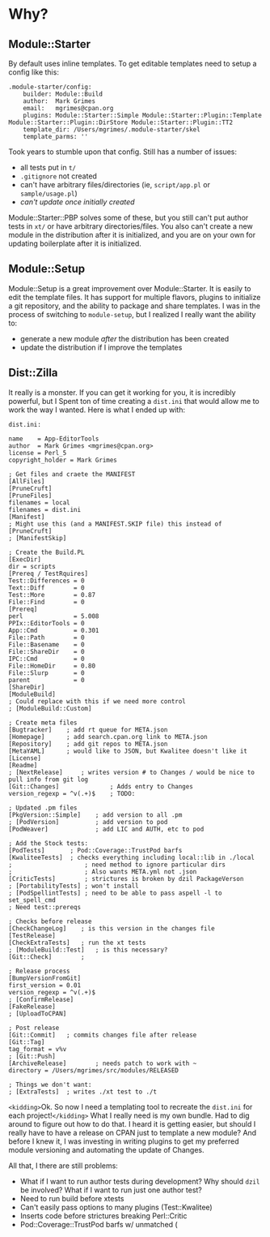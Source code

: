 # Why?

## Module::Starter 

By default uses inline templates. To get editable templates need to setup
a config like this:

	.module-starter/config:
		builder: Module::Build
		author:  Mark Grimes
		email:   mgrimes@cpan.org
		plugins: Module::Starter::Simple Module::Starter::Plugin::Template Module::Starter::Plugin::DirStore Module::Starter::Plugin::TT2
		template_dir: /Users/mgrimes/.module-starter/skel
		template_parms: ''

Took years to stumble upon that config. Still has a number of issues:

- all tests put in `t/`
- `.gitignore` not created 
- can't have arbitrary files/directories (ie, `script/app.pl` or `sample/usage.pl`)
- *can't update once initially created*

Module::Starter::PBP solves some of these, but you still can't put author tests
in `xt/` or have arbitrary directories/files. You also can't create a new
module in the distribution after it is initialized, and you are on your own
for updating boilerplate after it is initialized.

## Module::Setup

Module::Setup is a great improvement over Module::Starter. It is easily to edit
the template files. It has support for multiple flavors, plugins to initialize
a git repository, and the ability to  package and share templates. I was in 
the process of switching to `module-setup`, but I realized I really want the
ability to:

- generate a new module *after* the distribution has been created
- update the distribution if I improve the templates

## Dist::Zilla

It really is a monster. If you can get it working for you, it is incredibly
powerful, but I Spent ton of time creating a `dist.ini` that would allow me to
work the way I wanted. Here is what I ended up with:

	dist.ini:

	name    = App-EditorTools
	author  = Mark Grimes <mgrimes@cpan.org>
	license = Perl_5
	copyright_holder = Mark Grimes

	; Get files and craete the MANIFEST
	[AllFiles]
	[PruneCruft]
	[PruneFiles]
	filenames = local
	filenames = dist.ini
	[Manifest]
	; Might use this (and a MANIFEST.SKIP file) this instead of [PruneCruft]
	; [ManifestSkip]

	; Create the Build.PL
	[ExecDir]
	dir = scripts
	[Prereq / TestRquires]
	Test::Differences = 0
	Text::Diff        = 0
	Test::More        = 0.87
	File::Find        = 0
	[Prereq]
	perl              = 5.008
	PPIx::EditorTools = 0
	App::Cmd          = 0.301
	File::Path        = 0
	File::Basename    = 0
	File::ShareDir    = 0
	IPC::Cmd          = 0
	File::HomeDir     = 0.80
	File::Slurp       = 0
	parent            = 0
	[ShareDir]
	[ModuleBuild]
	; Could replace with this if we need more control
	; [ModuleBuild::Custom]

	; Create meta files
	[Bugtracker] 	; add rt queue for META.json
	[Homepage]		; add search.cpan.org link to META.json
	[Repository]	; add git repos to META.json
	[MetaYAML]		; would like to JSON, but Kwalitee doesn't like it
	[License]
	[Readme]
	; [NextRelease] 	; writes version # to Changes / would be nice to pull info from git log
	[Git::Changes]				; Adds entry to Changes
	version_regexp = ^v(.+)$	; TODO:

	; Updated .pm files
	[PkgVersion::Simple]	; add version to all .pm
	; [PodVersion]			; add version to pod 
	[PodWeaver]				; add LIC and AUTH, etc to pod

	; Add the Stock tests:
	[PodTests]		 ; Pod::Coverage::TrustPod barfs
	[KwaliteeTests]	 ; checks everything including local::lib in ./local
	; 					 ; need method to ignore particular dirs
	; 					 ; Also wants META.yml not .json
	[CriticTests]		 ; strictures is broken by dzil PackageVerson
	; [PortabilityTests] ; won't install
	; [PodSpellintTests] ; need to be able to pass aspell -l to set_spell_cmd
	; Need test::prereqs

	; Checks before release
	[CheckChangeLog]	; is this version in the changes file
	[TestRelease]
	[CheckExtraTests]	; run the xt tests
	; [ModuleBuild::Test]	; is this necessary?
	[Git::Check]		; 

	; Release process
	[BumpVersionFromGit]
	first_version = 0.01
	version_regexp = ^v(.+)$
	; [ConfirmRelease]
	[FakeRelease]
	; [UploadToCPAN]

	; Post release
	[Git::Commit]	; commits changes file after release
	[Git::Tag]
	tag_format = v%v
	; [Git::Push]
	[ArchiveRelease]		; needs patch to work with ~
	directory = /Users/mgrimes/src/modules/RELEASED

	; Things we don't want:
	; [ExtraTests]  ; writes ./xt test to ./t

`<kidding>`Ok. So now I need a templating tool to recreate the `dist.ini` for
each project!`</kidding>` What I really need is my own bundle. Had to dig
around to figure out how to do that. I heard it is getting easier, but should I
really have to have a release on CPAN just to template a new module? And before
I knew it, I was investing in writing plugins to get my preferred module
versioning and automating the update of Changes.

All that, I there are still problems:

- What if I want to run author tests during development? Why should `dzil` be
  involved? What if I want to run just one author test?
- Need to run build before xtests
- Can't easily pass options to many plugins (Test::Kwalitee)
- Inserts code before strictures breaking Perl::Critic
- Pod::Coverage::TrustPod barfs w/ unmatched (
